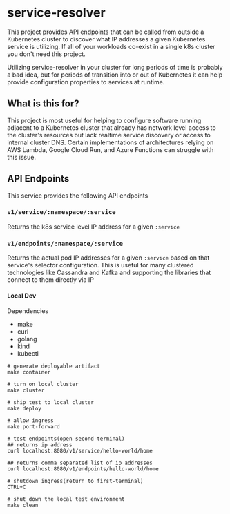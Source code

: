 # service-resolver

This project provides API endpoints that can be called from outside a Kubernetes cluster to discover what IP addresses 
a given Kubernetes service is utilizing. If all of your workloads co-exist in a single k8s cluster you don't need this project.

Utilizing service-resolver in your cluster for long periods of time is probably a bad idea, but for periods of transition into
or out of Kubernetes it can help provide configuration properties to services at runtime.

## What is this for?
This project is most useful for helping to configure software running adjacent to a Kubernetes cluster that already has network 
level access to the cluster's resources but lack realtime service discovery or access to internal cluster DNS. Certain
implementations of architectures relying on AWS Lambda, Google Cloud Run, and Azure Functions can struggle with this issue.

## API Endpoints
This service provides the following API endpoints

### `v1/service/:namespace/:service`
Returns the k8s service level IP address for a given `:service`

### `v1/endpoints/:namespace/:service`
Returns the actual pod IP addresses for a given `:service` based on that service's selector configuration. This is useful
for many clustered technologies like Cassandra and Kafka and supporting the libraries that connect to them directly via IP

#### Local Dev
Dependencies
- make
- curl
- golang
- kind
- kubectl

```
# generate deployable artifact
make container

# turn on local cluster
make cluster

# ship test to local cluster
make deploy

# allow ingress
make port-forward

# test endpoints(open second-terminal)
## returns ip address
curl localhost:8080/v1/service/hello-world/home

## returns comma separated list of ip addresses
curl localhost:8080/v1/endpoints/hello-world/home

# shutdown ingress(return to first-terminal)
CTRL+C

# shut down the local test environment
make clean
```
